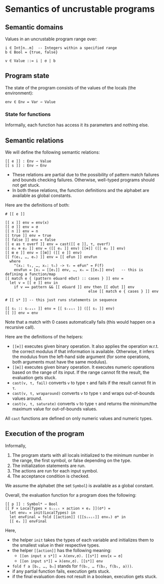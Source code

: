 # Semantics of uncrustable programs

## Semantic domains

Values in an uncrustable program range over:

```
i ∈ Int[n..m]  -- Integers within a specified range
b ∈ Bool = {true, false}

v ∈ Value ::= i | σ | b
```

## Program state

The state of the program consists of the values of the locals (the environment):

```
env ∈ Env = Var ⇀ Value
```

### State for functions

Informally, each function has access it its parameters and nothing else.

## Semantic relations

We will define the following semantic relations:

```
[[ e ]] : Env ⇀ Value
[[ s ]] : Env ⇀ Env
```

- These relations are partial due to the possibility of pattern match failures
  and bounds checking failures.  Otherwise, well-typed programs should not get
  stuck.
- In both these relations, the function definitions and the alphabet are
  available as global constants.
  
Here are the definitions of both:

```
# [[ e ]]

[[ x ]] env = env(x)
[[ σ ]] env = σ
[[ n ]] env = n
[[ true ]] env = true
[[ false ]] env = false
[[ e as τ overf ]] env = cast([[ e ]], τ, overf)
[[ e₁ ⊕ e₂ ]] env = ([[ e₁ ]] env) [[⊕]] ([[ e₂ ]] env)
[[ ⊞ e ]] env = [[⊞]] ([[ e ]] env)
[[ f(e₁, …, eₙ) ]] env = [[ eFun ]] envFun
  where
    "(x₁: τ₁, …, xₙ: τₙ) -> τᵣ = eFun" = F(f)
    envFun = [x₁ ↦ [[e₁]] env, …, xₙ ↦ [[eₙ]] env]   -- this is defining a function/map
[[ match e { (pattern eGuard eOut) :: cases } ]] env =
  let v = [[ e ]] env in
    if v == pattern && [[ eGuard ]] env then [[ eOut ]] env
                                      else [[ match e { cases } ]] env
    
# [[ s* ]] -- this just runs statements in sequence

[[ s₁ :: sᵣₑₛₜ ]] env = [[ sᵣₑₛₜ ]] ([[ s₁ ]] env)
[[ ]] env = env
```

Note that a match with 0 cases automatically fails (this would happen on a recursive call).

Here are the definitions of the helpers:

- `[[⊕]]` executes given binary operation.  It also applies the operation
  w.r.t. the correct modulus if that information is available.  Otherwise, it
  infers the modulus from the left-hand side argument (for some operations, both
  arguments must have the same modulus).
- `[[⊞]]` executes given binary operation.  It executes numeric operations based
  on the range of its input.  If the range cannot fit the result, the evaluation
  gets stuck.
- `cast(v, τ, fail)` converts `v` to type `τ` and fails if the result cannot fit in `τ`.
- `cast(v, τ, wraparound)` converts `v` to type `τ` and wraps out-of-bounds values around.
- `cast(v, τ, saturate)` converts `v` to type `τ` and returns the minimum/the
  maximum value for out-of-bounds values.
  
All `cast` functions are defined on only numeric values and numeric types.

## Execution of the program

Informally,
1. The program starts with all locals initialized to the minimum number in the
   range, the first symbol, or false depending on the type.
2. The initialization statements are run.
3. The actions are run for each input symbol.
4. The acceptance condition is checked.


We assume the alphabet (the set `Symbol`) is available as a global constant.

Overall, the evaluation function for a program does the following:

```
[[ p ]] : Symbol* ⇀ Bool
[[ F × LocalTypes × sᵢₙᵢₜ × action × eₐ ]](σ*) =
  let env₀ = init(LocalTypes) in
  let envFinal = fold [[action]] ([[sᵢₙᵢₜ]] envₒ) σ* in
  [[ eₐ ]] envFinal
```

Here,
- the helper `init` takes the types of each variable and initializes them to the
  smallest value in their respective types.
- the helper `[[action]]` has the following meaning:
  - `[[on input x s*]] = λ(env,σ). [[s*]] env[x ↦ σ]`
  - `[[on input s*]] = λ(env,σ). [[s*]] env`
- `fold f a [b₁, …, bₙ]` stands for `f(bₙ, … f(b₂, f(b₁, a)))`.
- if any partial function fails, execution gets stuck.
- if the final evaluation does not result in a boolean, execution gets stuck.
